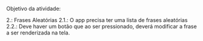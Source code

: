 Objetivo da atividade:

2.: Frases Aleatórias
    2.1.: O app precisa ter uma lista de frases aleatórias
    2.2.: Deve haver um botão que ao ser pressionado, deverá modificar a frase a ser renderizada na tela.

